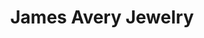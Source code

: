 ---
title: "James Avery Jewelry"
url: /san-antonio/james-avery-jewelry-us-highway-281-north/
shop: jewelry
---